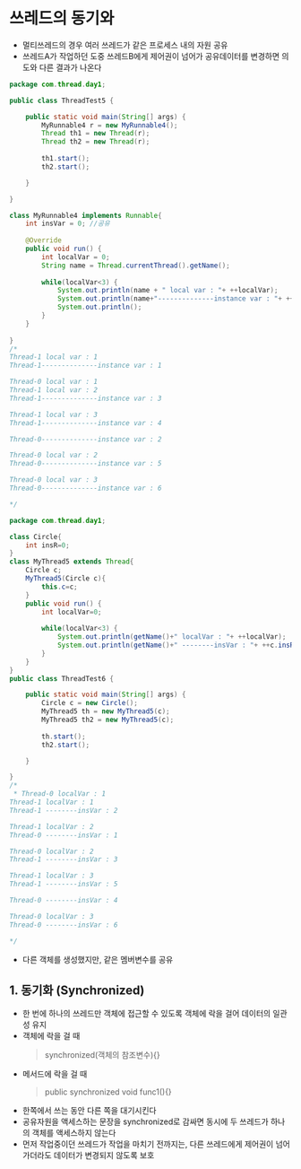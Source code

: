 # 쓰레드의 동기와
- 멀티쓰레드의 경우 여러 쓰레드가 같은 프로세스 내의 자원 공유
- 쓰레드A가 작업하던 도중 쓰레드B에게 제어권이 넘어가 공유데이터를 변경하면 의도와 다른 결과가 나온다   

```java
package com.thread.day1;

public class ThreadTest5 {

	public static void main(String[] args) {
		MyRunnable4 r = new MyRunnable4();
		Thread th1 = new Thread(r);
		Thread th2 = new Thread(r);
		
		th1.start();
		th2.start();

	}

}

class MyRunnable4 implements Runnable{
	int insVar = 0; //공유
	
	@Override
	public void run() {
		int localVar = 0;
		String name = Thread.currentThread().getName();
		
		while(localVar<3) {
			System.out.println(name + " local var : "+ ++localVar);
			System.out.println(name+"--------------instance var : "+ ++insVar);
			System.out.println();
		}
	}
	
}
/*
Thread-1 local var : 1
Thread-1--------------instance var : 1

Thread-0 local var : 1
Thread-1 local var : 2
Thread-1--------------instance var : 3

Thread-1 local var : 3
Thread-1--------------instance var : 4

Thread-0--------------instance var : 2

Thread-0 local var : 2
Thread-0--------------instance var : 5

Thread-0 local var : 3
Thread-0--------------instance var : 6

*/
```

```java
package com.thread.day1;

class Circle{
	int insR=0;
}
class MyThread5 extends Thread{
	Circle c;
	MyThread5(Circle c){
		this.c=c;
	}
	public void run() {
		int localVar=0;
		
		while(localVar<3) {
			System.out.println(getName()+" localVar : "+ ++localVar);
			System.out.println(getName()+" --------insVar : "+ ++c.insR+"\n");
		}
	}
}
public class ThreadTest6 {

	public static void main(String[] args) {
		Circle c = new Circle();
		MyThread5 th = new MyThread5(c);
		MyThread5 th2 = new MyThread5(c);
		
		th.start();
		th2.start();

	}

}
/*
 * Thread-0 localVar : 1
Thread-1 localVar : 1
Thread-1 --------insVar : 2

Thread-1 localVar : 2
Thread-0 --------insVar : 1

Thread-0 localVar : 2
Thread-1 --------insVar : 3

Thread-1 localVar : 3
Thread-1 --------insVar : 5

Thread-0 --------insVar : 4

Thread-0 localVar : 3
Thread-0 --------insVar : 6

*/
```

- 다른 객체를 생성했지만, 같은 멤버변수를 공유   

## 1. 동기화 (Synchronized)
- 한 번에 하나의 쓰레드만 객체에 접근할 수 있도록 객체에 락을 걸어 데이터의 일관성 유지
- 객체에 락을 걸 때
  > synchronized(객체의 참조변수){}   
- 메서드에 락을 걸 때   
  > public synchronized void func1(){}   
- 한쪽에서 쓰는 동안 다른 쪽을 대기시킨다
- 공유자원을 액세스하는 문장을 synchronized로 감싸면 동시에 두 쓰레드가 하나의 객체를 액세스하지 않는다
- 먼저 작업중이던 쓰레드가 작업을 마치기 전까지는, 다른 쓰레드에게 제어권이 넘어가더라도 데이터가 변경되지 않도록 보호
